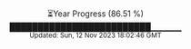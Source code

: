 <p align="center">
⏳Year Progress (86.51 %) <br>
█████████████████████████▁▁▁▁▁ <br>
<sub>Updated: Sun, 12 Nov 2023 18:02:46 GMT</sub>
</p>

